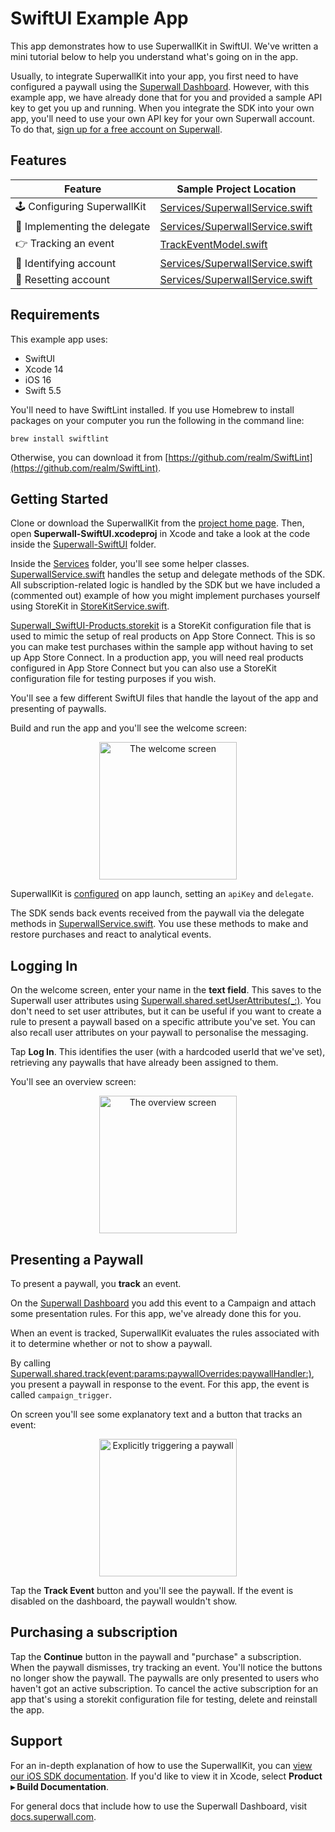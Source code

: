 # SwiftUI Example App

This app demonstrates how to use SuperwallKit in SwiftUI. We've written a mini tutorial below to help you understand what's going on in the app.

Usually, to integrate SuperwallKit into your app, you first need to have configured a paywall using the [Superwall Dashboard](https://superwall.com/dashboard). However, with this example app, we have already done that for you and provided a sample API key to get you up and running. When you integrate the SDK into your own app, you'll need to use your own API key for your own Superwall account. To do that, [sign up for a free account on Superwall](https://superwall.com/sign-up).

## Features

Feature | Sample Project Location
--- | ---
🕹 Configuring SuperwallKit | [Services/SuperwallService.swift](Superwall-SwiftUI/Services/SuperwallService.swift#L31)
👥 Implementing the delegate | [Services/SuperwallService.swift](Superwall-SwiftUI/Services/SuperwallService.swift#L67)
👉 Tracking an event | [TrackEventModel.swift](Superwall-SwiftUI/TrackEventModel.swift#L15)
👥 Identifying account | [Services/SuperwallService.swift](Superwall-SwiftUI/Services/SuperwallService.swift#L31)
👥 Resetting account | [Services/SuperwallService.swift](Superwall-SwiftUI/Services/SuperwallService.swift#L54)

## Requirements

This example app uses:

- SwiftUI
- Xcode 14
- iOS 16
- Swift 5.5

You'll need to have SwiftLint installed. If you use Homebrew to install packages on your computer you run the following in the command line:

`brew install swiftlint`

Otherwise, you can download it from [https://github.com/realm/SwiftLint](https://github.com/realm/SwiftLint).

## Getting Started

Clone or download the SuperwallKit from the [project home page](https://github.com/superwall-me/Superwall-iOS). Then, open **Superwall-SwiftUI.xcodeproj** in Xcode and take a look at the code inside the [Superwall-SwiftUI](Superwall-SwiftUI) folder.

Inside the [Services](Superwall-SwiftUI/Services) folder, you'll see some helper classes. [SuperwallService.swift](Superwall-SwiftUI/Services/SuperwallService.swift) handles the setup and delegate methods of the SDK. All subscription-related logic is handled by the SDK but we have included a (commented out) example of how you might implement purchases yourself using StoreKit in [StoreKitService.swift](Superwall-SwiftUI/Services/StoreKitService.swift).

[Superwall_SwiftUI-Products.storekit](Superwall-SwiftUI/Superwall_SwiftUI-Products.storekit) is a StoreKit configuration file that is used to mimic the setup of real products on App Store Connect. This is so you can make test purchases within the sample app without having to set up App Store Connect. In a production app, you will need real products configured in App Store Connect but you can also use a StoreKit configuration file for testing purposes if you wish.

You'll see a few different SwiftUI files that handle the layout of the app and presenting of paywalls.

Build and run the app and you'll see the welcome screen:

<p align="center">
  <img src="https://i.imgur.com/jKkBBNW.png" alt="The welcome screen" width="220px" />
</p>

SuperwallKit is [configured](Superwall-SwiftUI/Services/SuperwallService.swift#L31) on app launch, setting an `apiKey` and `delegate`.

The SDK sends back events received from the paywall via the delegate methods in [SuperwallService.swift](Superwall-SwiftUI/Services/SuperwallService.swift#L67). You use these methods to make and restore purchases and react to analytical events.

## Logging In

On the welcome screen, enter your name in the **text field**. This saves to the Superwall user attributes using [Superwall.shared.setUserAttributes(_:)](Superwall-SwiftUI/Services/SuperwallService.swift#L62). You don't need to set user attributes, but it can be useful if you want to create a rule to present a paywall based on a specific attribute you've set. You can also recall user attributes on your paywall to personalise the messaging.

Tap **Log In**. This identifies the user (with a hardcoded userId that we've set), retrieving any paywalls that have already been assigned to them.

You'll see an overview screen:

<p align="center">
  <img src="https://i.imgur.com/P3dYPuZ.png" alt="The overview screen" width="220px" />
</p>

## Presenting a Paywall

To present a paywall, you **track** an event. 

On the [Superwall Dashboard](https://superwall.com/dashboard) you add this event to a Campaign and attach some presentation rules. For this app, we've already done this for you.

When an event is tracked, SuperwallKit evaluates the rules associated with it to determine whether or not to show a paywall.

By calling [Superwall.shared.track(event:params:paywallOverrides:paywallHandler:)](Superwall-SwiftUI/TrackEventModel.swift#L15), you present a paywall in response to the event. For this app, the event is called `campaign_trigger`.

On screen you'll see some explanatory text and a button that tracks an event:

<p align="center">
  <img src="https://user-images.githubusercontent.com/3296904/158836596-10d00960-50b8-4fd0-a36f-dd484a305d22.png" alt="Explicitly triggering a paywall" width="220px" />
</p>

Tap the **Track Event** button and you'll see the paywall. If the event is disabled on the dashboard, the paywall wouldn't show.

## Purchasing a subscription

Tap the **Continue** button in the paywall and "purchase" a subscription. When the paywall dismisses, try tracking an event. You'll notice the buttons no longer show the paywall. The paywalls are only presented to users who haven't got an active subscription. To cancel the active subscription for an app that's using a storekit configuration file for testing, delete and reinstall the app.

## Support

For an in-depth explanation of how to use the SuperwallKit, you can [view our iOS SDK documentation](https://sdk.superwall.me/documentation/superwallkit/). If you'd like to view it in Xcode, select **Product ▸ Build Documentation**.

For general docs that include how to use the Superwall Dashboard, visit [docs.superwall.com](https://docs.superwall.com/docs).
